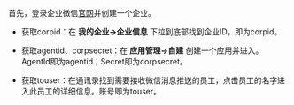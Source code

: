 首先，登录企业微信[官网](https://work.weixin.qq.com/)并创建一个企业。

* 获取corpid：在 **我的企业->企业信息** 下拉到底部找到企业ID，即为corpid。

* 获取agentid、corpsecret：在 **应用管理->自建** 创建一个应用并进入。AgentId即为agentid；Secret即为corpsecret。

* 获取touser：在通讯录找到需要接收微信消息推送的员工，点击员工的名字进入此员工的详细信息。账号即为touser。